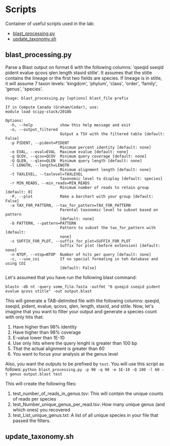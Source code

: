 # Scripts
Container of useful scripts used in the lab:
- [blast_processing.py](#blast-processing-py)
- [update_taxonomy.sh](#update-taxonomy-sh)

## blast_processing.py
Parse a Blast output on format 6 with the following columns: 'qseqid sseqid pident evalue qcovs qlen length staxid stitle'. It assumes that the stitle contains the lineage or the first two fields are species. If lineage is in stitle, it will assume 7 taxon levels: 'kingdom', 'phylum', 'class', 'order', 'family', 'genus', 'species'.

```
Usage: blast_processing.py [options] blast_file prefix

If in Compute Canada (Graham/Cedar), use:
module load scipy-stack/2018b

Options:
  -h, --help            show this help message and exit
  -o, --output_filtered
                        Output a TSV with the filtered table [default: False]
  -p PIDENT, --pident=PIDENT
                        Minimum percent identity [default: none]
  -e EVAL, --eval=EVAL  Maximum evalue [default: none]
  -q QCOV, --qcov=QCOV  Minimum query coverage [default: none]
  -Q QLEN, --qlen=QLEN  Minimum query length [default: none]
  -l LENGTH, --length=LENGTH
                        Minimum alignment length [default: none]
  -t TAXLEVEL, --taxlevel=TAXLEVEL
                        Taxonomic level to display [default: species]
  -r MIN_READS, --min_reads=MIN_READS
                        Minimum number of reads to retain group [default: 0]
  -P, --plot            Make a barchart with your group [default: False]
  -a TAX_FOR_PATTERN, --tax_for_pattern=TAX_FOR_PATTERN
                        Parental taxonomic level to subset based on pattern
                        [default: none]
  -b PATTERN, --pattern=PATTERN
                        Pattern to subset the tax_for_pattern with [default:
                        none]
  -s SUFFIX_FOR_PLOT, --suffix_for_plot=SUFFIX_FOR_PLOT
                        Suffix for plot (before extension) [default: none]
  -n NTOP, --ntop=NTOP  Number of hits per query [default: none]
  -c, --use_coi         If no special formating in teh database and using COI
                        [default: False]
```
Let's assumed that you have run the following blast command:

`blastn -db nt -query some_file.fasta -outfmt "6 qseqid sseqid pident evalue qcovs stitle" -out output.blast`

This will generate a TAB-delimited file with the following columns: qseqid, sseqid, pident, evalue, qcovs, qlen, length, staxid,  and stitle. Now, let's imagine that you want to filter your output and generate a species count with only hits that:
1. Have higher than 98% identity
2. Have higher than 98% coverage
3. E-value lower than 1E-10
4. Use only hits where the query lenght is greater than 100 bp
5. That the actual alignment is greater than 60
6. You want to focus your analysis at the genus level

Also, you want the outputs to be prefixed by `test`. You will use this script as follows:
`python blast_processing.py -p 98 -q 98 -e 1E-10 -Q 100 -l 60 -t genus output.blast test`

This will create the following files:
1. test_number_of_reads_in_genus.tsv: This will contain the unique counts of reads per species
2. test_Number_unique_genus_per_read.tsv: How many unique genus (and which ones) you recovered
3. test_List_unique_genus.txt: A list of all unique species in your file that passed the filters.

## update_taxonomy.sh
